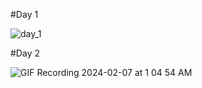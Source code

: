 #Day 1

![day_1](https://github.com/AhmedHassanHamid/100DaysCSS/assets/80314524/a53a9a2c-24b9-4c34-8164-c9dd3d9cd926)

#Day 2

![GIF Recording 2024-02-07 at 1 04 54 AM](https://github.com/AhmedHassanHamid/100DaysCSS/assets/80314524/6ce21320-adb1-42ae-87c1-99a6081990c9)

